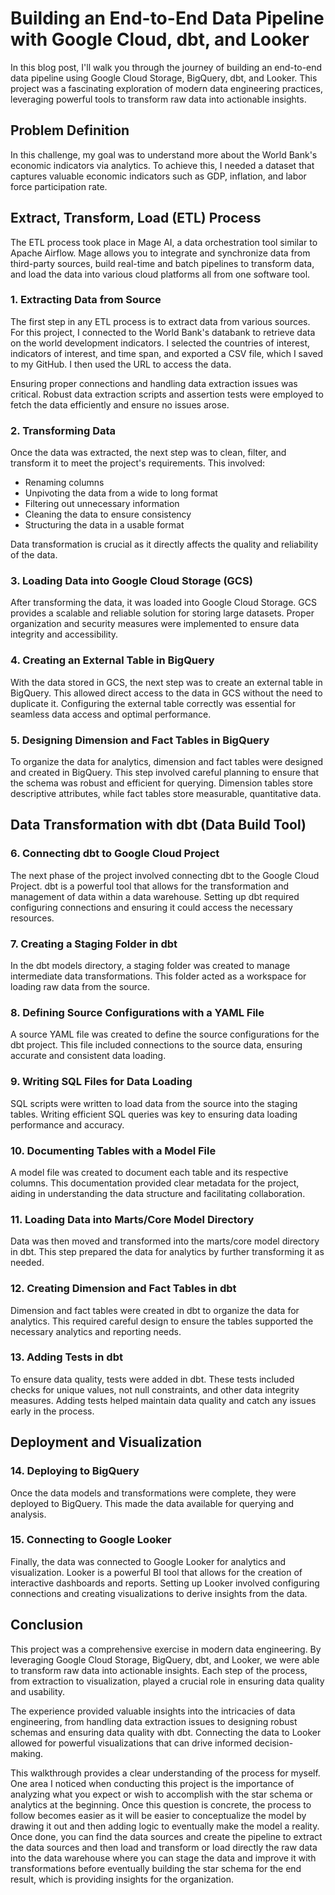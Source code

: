 # Building an End-to-End Data Pipeline with Google Cloud, dbt, and Looker

In this blog post, I'll walk you through the journey of building an end-to-end data pipeline using Google Cloud Storage, BigQuery, dbt, and Looker. This project was a fascinating exploration of modern data engineering practices, leveraging powerful tools to transform raw data into actionable insights.

## Problem Definition

In this challenge, my goal was to understand more about the World Bank's economic indicators via analytics. To achieve this, I needed a dataset that captures valuable economic indicators such as GDP, inflation, and labor force participation rate.

## Extract, Transform, Load (ETL) Process

The ETL process took place in Mage AI, a data orchestration tool similar to Apache Airflow. Mage allows you to integrate and synchronize data from third-party sources, build real-time and batch pipelines to transform data, and load the data into various cloud platforms all from one software tool.

### 1. Extracting Data from Source

The first step in any ETL process is to extract data from various sources. For this project, I connected to the World Bank's databank to retrieve data on the world development indicators. I selected the countries of interest, indicators of interest, and time span, and exported a CSV file, which I saved to my GitHub. I then used the URL to access the data.

Ensuring proper connections and handling data extraction issues was critical. Robust data extraction scripts and assertion tests were employed to fetch the data efficiently and ensure no issues arose.

### 2. Transforming Data

Once the data was extracted, the next step was to clean, filter, and transform it to meet the project's requirements. This involved:
- Renaming columns
- Unpivoting the data from a wide to long format
- Filtering out unnecessary information
- Cleaning the data to ensure consistency
- Structuring the data in a usable format

Data transformation is crucial as it directly affects the quality and reliability of the data.

### 3. Loading Data into Google Cloud Storage (GCS)

After transforming the data, it was loaded into Google Cloud Storage. GCS provides a scalable and reliable solution for storing large datasets. Proper organization and security measures were implemented to ensure data integrity and accessibility.

### 4. Creating an External Table in BigQuery

With the data stored in GCS, the next step was to create an external table in BigQuery. This allowed direct access to the data in GCS without the need to duplicate it. Configuring the external table correctly was essential for seamless data access and optimal performance.

### 5. Designing Dimension and Fact Tables in BigQuery

To organize the data for analytics, dimension and fact tables were designed and created in BigQuery. This step involved careful planning to ensure that the schema was robust and efficient for querying. Dimension tables store descriptive attributes, while fact tables store measurable, quantitative data.

## Data Transformation with dbt (Data Build Tool)

### 6. Connecting dbt to Google Cloud Project

The next phase of the project involved connecting dbt to the Google Cloud Project. dbt is a powerful tool that allows for the transformation and management of data within a data warehouse. Setting up dbt required configuring connections and ensuring it could access the necessary resources.

### 7. Creating a Staging Folder in dbt

In the dbt models directory, a staging folder was created to manage intermediate data transformations. This folder acted as a workspace for loading raw data from the source.

### 8. Defining Source Configurations with a YAML File

A source YAML file was created to define the source configurations for the dbt project. This file included connections to the source data, ensuring accurate and consistent data loading.

### 9. Writing SQL Files for Data Loading

SQL scripts were written to load data from the source into the staging tables. Writing efficient SQL queries was key to ensuring data loading performance and accuracy.

### 10. Documenting Tables with a Model File

A model file was created to document each table and its respective columns. This documentation provided clear metadata for the project, aiding in understanding the data structure and facilitating collaboration.

### 11. Loading Data into Marts/Core Model Directory

Data was then moved and transformed into the marts/core model directory in dbt. This step prepared the data for analytics by further transforming it as needed.

### 12. Creating Dimension and Fact Tables in dbt

Dimension and fact tables were created in dbt to organize the data for analytics. This required careful design to ensure the tables supported the necessary analytics and reporting needs.

### 13. Adding Tests in dbt

To ensure data quality, tests were added in dbt. These tests included checks for unique values, not null constraints, and other data integrity measures. Adding tests helped maintain data quality and catch any issues early in the process.

## Deployment and Visualization

### 14. Deploying to BigQuery

Once the data models and transformations were complete, they were deployed to BigQuery. This made the data available for querying and analysis.

### 15. Connecting to Google Looker

Finally, the data was connected to Google Looker for analytics and visualization. Looker is a powerful BI tool that allows for the creation of interactive dashboards and reports. Setting up Looker involved configuring connections and creating visualizations to derive insights from the data.

## Conclusion

This project was a comprehensive exercise in modern data engineering. By leveraging Google Cloud Storage, BigQuery, dbt, and Looker, we were able to transform raw data into actionable insights. Each step of the process, from extraction to visualization, played a crucial role in ensuring data quality and usability.

The experience provided valuable insights into the intricacies of data engineering, from handling data extraction issues to designing robust schemas and ensuring data quality with dbt. Connecting the data to Looker allowed for powerful visualizations that can drive informed decision-making.

This walkthrough provides a clear understanding of the process for myself. One area I noticed when conducting this project is the importance of analyzing what you expect or wish to accomplish with the star schema or analytics at the beginning. Once this question is concrete, the process to follow becomes easier as it will be easier to conceptualize the model by drawing it out and then adding logic to eventually make the model a reality. Once done, you can find the data sources and create the pipeline to extract the data sources and then load and transform or load directly the raw data into the data warehouse where you can stage the data and improve it with transformations before eventually building the star schema for the end result, which is providing insights for the organization.
